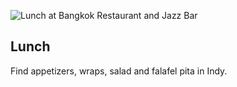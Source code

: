 ![Lunch at Bangkok Restaurant and Jazz Bar](/img/lunch-bangkok.png)

## Lunch

Find appetizers, wraps, salad and falafel pita in Indy.

